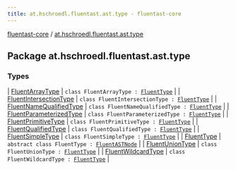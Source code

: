 ```yaml
---
title: at.hschroedl.fluentast.ast.type - fluentast-core
---
```


[fluentast-core](../index.html) / [at.hschroedl.fluentast.ast.type](.)

## Package at.hschroedl.fluentast.ast.type

### Types

| [FluentArrayType](-fluent-array-type/index.html) | `class FluentArrayType : `[`FluentType`](-fluent-type/index.html) |
| [FluentIntersectionType](-fluent-intersection-type/index.html) | `class FluentIntersectionType : `[`FluentType`](-fluent-type/index.html) |
| [FluentNameQualifiedType](-fluent-name-qualified-type/index.html) | `class FluentNameQualifiedType : `[`FluentType`](-fluent-type/index.html) |
| [FluentParameterizedType](-fluent-parameterized-type/index.html) | `class FluentParameterizedType : `[`FluentType`](-fluent-type/index.html) |
| [FluentPrimitiveType](-fluent-primitive-type/index.html) | `class FluentPrimitiveType : `[`FluentType`](-fluent-type/index.html) |
| [FluentQualifiedType](-fluent-qualified-type/index.html) | `class FluentQualifiedType : `[`FluentType`](-fluent-type/index.html) |
| [FluentSimpleType](-fluent-simple-type/index.html) | `class FluentSimpleType : `[`FluentType`](-fluent-type/index.html) |
| [FluentType](-fluent-type/index.html) | `abstract class FluentType : `[`FluentASTNode`](../at.hschroedl.fluentast.ast/-fluent-a-s-t-node/index.html) |
| [FluentUnionType](-fluent-union-type/index.html) | `class FluentUnionType : `[`FluentType`](-fluent-type/index.html) |
| [FluentWildcardType](-fluent-wildcard-type/index.html) | `class FluentWildcardType : `[`FluentType`](-fluent-type/index.html) |

